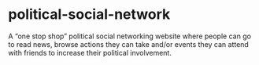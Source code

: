 # political-social-network
A “one stop shop” political social networking website where people can go to read news, browse actions they can take and/or events they can attend with friends to increase their political involvement.
